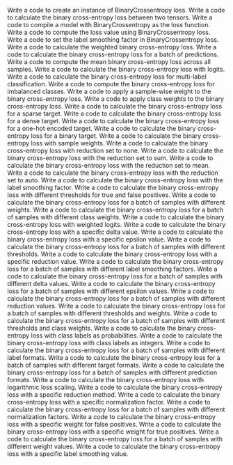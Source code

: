 Write a code to create an instance of BinaryCrossentropy loss.
Write a code to calculate the binary cross-entropy loss between two tensors.
Write a code to compile a model with BinaryCrossentropy as the loss function.
Write a code to compute the loss value using BinaryCrossentropy loss.
Write a code to set the label smoothing factor in BinaryCrossentropy loss.
Write a code to calculate the weighted binary cross-entropy loss.
Write a code to calculate the binary cross-entropy loss for a batch of predictions.
Write a code to compute the mean binary cross-entropy loss across all samples.
Write a code to calculate the binary cross-entropy loss with logits.
Write a code to calculate the binary cross-entropy loss for multi-label classification.
Write a code to compute the binary cross-entropy loss for imbalanced classes.
Write a code to apply a sample-wise weight to the binary cross-entropy loss.
Write a code to apply class weights to the binary cross-entropy loss.
Write a code to calculate the binary cross-entropy loss for a sparse target.
Write a code to calculate the binary cross-entropy loss for a dense target.
Write a code to calculate the binary cross-entropy loss for a one-hot encoded target.
Write a code to calculate the binary cross-entropy loss for a binary target.
Write a code to calculate the binary cross-entropy loss with sample weights.
Write a code to calculate the binary cross-entropy loss with reduction set to none.
Write a code to calculate the binary cross-entropy loss with the reduction set to sum.
Write a code to calculate the binary cross-entropy loss with the reduction set to mean.
Write a code to calculate the binary cross-entropy loss with the reduction set to auto.
Write a code to calculate the binary cross-entropy loss with the label smoothing factor.
Write a code to calculate the binary cross-entropy loss with different thresholds for true and false positives.
Write a code to calculate the binary cross-entropy loss for a batch of samples with different weights.
Write a code to calculate the binary cross-entropy loss for a batch of samples with different class weights.
Write a code to calculate the binary cross-entropy loss with weighted logits.
Write a code to calculate the binary cross-entropy loss with a specific delta value.
Write a code to calculate the binary cross-entropy loss with a specific epsilon value.
Write a code to calculate the binary cross-entropy loss for a batch of samples with different thresholds.
Write a code to calculate the binary cross-entropy loss with a specific reduction value.
Write a code to calculate the binary cross-entropy loss for a batch of samples with different label smoothing factors.
Write a code to calculate the binary cross-entropy loss for a batch of samples with different delta values.
Write a code to calculate the binary cross-entropy loss for a batch of samples with different epsilon values.
Write a code to calculate the binary cross-entropy loss for a batch of samples with different reduction values.
Write a code to calculate the binary cross-entropy loss for a batch of samples with different thresholds and weights.
Write a code to calculate the binary cross-entropy loss for a batch of samples with different thresholds and class weights.
Write a code to calculate the binary cross-entropy loss with class labels as probabilities.
Write a code to calculate the binary cross-entropy loss with class labels as integers.
Write a code to calculate the binary cross-entropy loss for a batch of samples with different label formats.
Write a code to calculate the binary cross-entropy loss for a batch of samples with different target formats.
Write a code to calculate the binary cross-entropy loss for a batch of samples with different prediction formats.
Write a code to calculate the binary cross-entropy loss with logarithmic loss scaling.
Write a code to calculate the binary cross-entropy loss with a specific reduction method.
Write a code to calculate the binary cross-entropy loss with a specific normalization factor.
Write a code to calculate the binary cross-entropy loss for a batch of samples with different normalization factors.
Write a code to calculate the binary cross-entropy loss with a specific weight for false positives.
Write a code to calculate the binary cross-entropy loss with a specific weight for true positives.
Write a code to calculate the binary cross-entropy loss for a batch of samples with different weight values.
Write a code to calculate the binary cross-entropy loss with a specific label smoothing value.